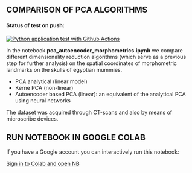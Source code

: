 ## COMPARISON OF PCA ALGORITHMS

<h4>Status of test on push:</h4>

[![Python application test with Github Actions](https://github.com/dashnisan/ml_diverse_projects/actions/workflows/main.yml/badge.svg)](https://github.com/dashnisan/ml_diverse_projects/actions/workflows/main.yml)


In the notebook **pca_autoencoder_morphometrics.ipynb** we compare different dimensionality reduction algorithms (which serve as a previous step for further analysis) on the spatial coordinates of morphometric landmarks on the skulls of egyptian mummies.

<ul>
  <li>PCA analytical (linear model)</li>
  <li>Kerne PCA  (non-linear)</li>
  <li>Autoencoder based PCA (linear): an equivalent of the analytical PCA using neural networks</li>
</ul>

The dataset was acquired through CT-scans and also by means of microscribe devices.

## RUN NOTEBOOK IN GOOGLE COLAB
If you have a Google account you can interactively run this notebook:

[Sign in to Colab and open NB](https://colab.research.google.com/github/dashnisan/ml_diverse_projects/blob/master/pca_egyptian_mummies/pca_autoencoder_morphometrics.ipynb)
 
